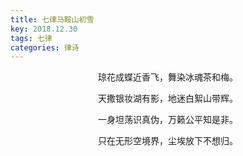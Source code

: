```yaml
---
title: 七律马鞍山初雪
key: 2018.12.30
tags: 七律
categories: 律诗
---
```


<p align="center">琼花成蝶近香飞，舞染冰魂茶和梅。
</p>
<p align="center">天撒银妆湖有影，地迷白絮山带辉。
</p>
<p align="center">一身坦荡识真伪，万籁公平知是非。
</p>
<p align="center">只在无形空境界，尘埃放下不想归。
</p>
